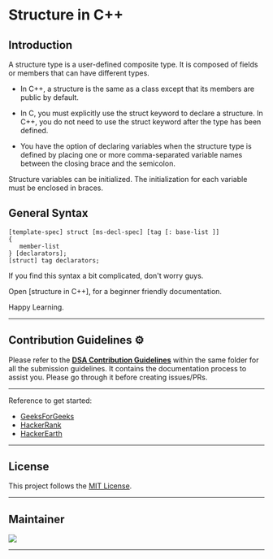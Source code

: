 # Structure in C++

## Introduction

A structure type is a user-defined composite type. It is composed of fields or members that can have different types.

- In C++, a structure is the same as a class except that its members are public by default.

- In C, you must explicitly use the struct keyword to declare a structure. In C++, you do not need to use the struct keyword after the type has been defined.

- You have the option of declaring variables when the structure type is defined by placing one or more comma-separated variable names between the closing brace and the semicolon.

Structure variables can be initialized. The initialization for each variable must be enclosed in braces.

## General Syntax

```
[template-spec] struct [ms-decl-spec] [tag [: base-list ]]
{
   member-list
} [declarators];
[struct] tag declarators;
```

If you find this syntax a bit complicated, don't worry guys.

Open [structure in C++], for a beginner friendly documentation.

Happy Learning.

<hr>

## Contribution Guidelines :gear:

Please refer to the **[DSA Contribution Guidelines](https://github.com/girlscript/winter-of-contributing/blob/DSA/DSA/CONTRIBUTING.md)** within the same folder for all the submission guidelines. It contains the documentation process to assist you. Please go through it before creating issues/PRs.

<hr>

Reference to get started:

- [GeeksForGeeks](https://www.geeksforgeeks.org/)
- [HackerRank](https://www.hackerrank.com/dashboard)
- [HackerEarth](https://www.hackerearth.com/practice/)

<hr>

## License

This project follows the [MIT License](https://choosealicense.com/licenses/mit/).

<hr>

## Maintainer

<a href="https://github.com/ankushsingh24">
  <img src="https://contrib.rocks/image?repo=ankushsingh24/ankushsingh24" />
</a>

<hr>
